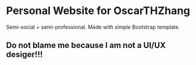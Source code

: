 # Personal Website for OscarTHZhang
Semi-social + semi-professional. Made with simple Bootstrap template. <br>

## Do not blame me because I am not a UI/UX desiger!!!

